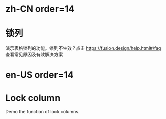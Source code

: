 # zh-CN order=14

# 锁列

演示表格锁列的功能。锁列不生效？点击 https://fusion.design/help.html#/faq 查看常见原因及有效解决方案

# en-US order=14

# Lock column

Demo the function of lock columns.
